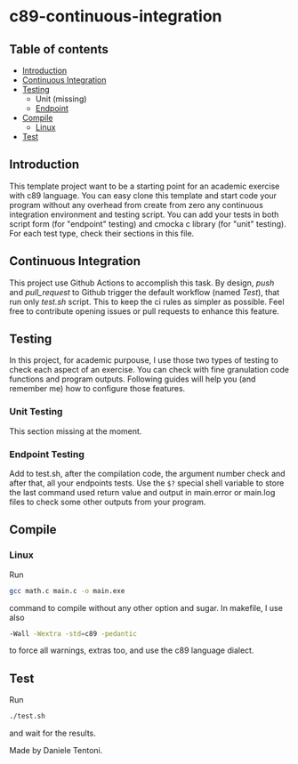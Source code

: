 # c89-continuous-integration

## Table of contents

- [Introduction](#introduction)
- [Continuous Integration](#continuous-integration)
- [Testing](#testing)
  - Unit (missing)
  - [Endpoint](#endpoint-testing)
- [Compile](#compile)
  - [Linux](#linux)
- [Test](#test)

## Introduction

This template project want to be a starting point for an academic exercise with c89 language. You can easy clone this template and start code your program without any overhead from create from zero any continuous integration environment and testing script. You can add your tests in both script form (for "endpoint" testing) and cmocka c library (for "unit" testing). For each test type, check their sections in this file.

## Continuous Integration

This project use Github Actions to accomplish this task. By design, _push_ and _pull_request_ to Github trigger the default workflow (named _Test_), that run only _test.sh_ script. This to keep the ci rules as simpler as possible. Feel free to contribute opening issues or pull requests to enhance this feature.

## Testing

In this project, for academic purpouse, I use those two types of testing to check each aspect of an exercise. You can check with fine granulation code functions and program outputs. Following guides will help you (and remember me) how to configure those features.

### Unit Testing

This section missing at the moment.

### Endpoint Testing

Add to test.sh, after the compilation code, the argument number check and after that, all your endpoints tests. Use the `$?` special shell variable to store the last command used return value and output in main.error or main.log files to check some other outputs from your program.

## Compile

### Linux

Run

```sh
gcc math.c main.c -o main.exe
```

command to compile without any other option and sugar. In makefile, I use also

```sh
-Wall -Wextra -std=c89 -pedantic
```

to force all warnings, extras too, and use the c89 language dialect.

## Test

Run

```sh
./test.sh
```

and wait for the results.

Made by Daniele Tentoni.
